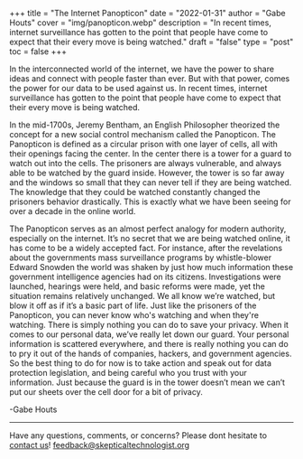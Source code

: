 +++
title = "The Internet Panopticon"
date = "2022-01-31"
author = "Gabe Houts"
cover = "img/panopticon.webp"
description = "In recent times, internet surveillance has gotten to the point that people have come to expect that their every move is being watched."
draft = "false"
type = "post"
toc = false
+++

In the interconnected world of the internet, we have the power to share ideas and connect with people faster than ever. But with that power, comes the power for our data to be used against us. In recent times, internet surveillance has gotten to the point that people have come to expect that their every move is being watched.

In the mid-1700s, Jeremy Bentham, an English Philosopher theorized the concept for a new social control mechanism called the Panopticon. The Panopticon is defined as a circular prison with one layer of cells, all with their openings facing the center. In the center there is a tower for a guard to watch out into the cells. The prisoners are always vulnerable, and always able to be watched by the guard inside. However, the tower is so far away and the windows so small that they can never tell if they are being watched. The knowledge that they could be watched constantly changed the prisoners behavior drastically. This is exactly what we have been seeing for over a decade in the online world.

The Panopticon serves as an almost perfect analogy for modern authority, especially on the internet. It’s no secret that we are being watched online, it has come to be a widely accepted fact. For instance, after the revelations about the governments mass surveillance programs by whistle-blower Edward Snowden the world was shaken by just how much information these government intelligence agencies had on its citizens. Investigations were launched, hearings were held, and basic reforms were made, yet the situation remains relatively unchanged. We all know we’re watched, but blow it off as if it’s a basic part of life. Just like the prisoners of the Panopticon, you can never know who's watching and when they're watching. There is simply nothing you can do to save your privacy. When it comes to our personal data, we’ve really let down our guard. Your personal information is scattered everywhere, and there is really nothing you can do to pry it out of the hands of companies, hackers, and government agencies. So the best thing to do for now is to take action and speak out for data protection legislation, and being careful who you trust with your information. Just because the guard is in the tower doesn’t mean we can’t put our sheets over the cell door for a bit of privacy.

-Gabe Houts

---

Have any questions, comments, or concerns? Please dont hesitate to [contact us](/contact-us)!
<feedback@skepticaltechnologist.org>